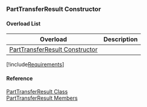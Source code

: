 ﻿### PartTransferResult Constructor

#### Overload List

| Overload | Description |
| --- | --- |
| [PartTransferResult Constructor](FChoice.Toolkits.Clarify~FChoice.Toolkits.Clarify.FieldOps.PartTransferResult~_ctor().md) |   |

[!include[Requirements](../partials/requirements.md)]



#### Reference

[PartTransferResult Class](FChoice.Toolkits.Clarify~FChoice.Toolkits.Clarify.FieldOps.PartTransferResult.md)  
[PartTransferResult Members](FChoice.Toolkits.Clarify~FChoice.Toolkits.Clarify.FieldOps.PartTransferResult_members.md)